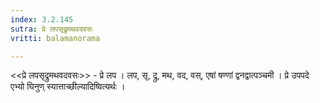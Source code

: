 ```yaml
---
index: 3.2.145
sutra: प्रे लपसृद्रुमथवदवसः
vritti: balamanorama

---
```

<<प्रे लपसृद्रुमथवदवसः>> - प्रे लप । लप, सृ, द्रु, मथ, वद, वस्, एषां षण्णां द्वनद्वात्पञ्चमी । प्रे उपपदे एभ्यो घिनुण् स्यात्ताच्छील्यादिष्वित्यर्थः । 